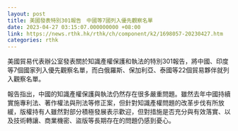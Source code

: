 ```yaml
---
layout: post
title: 美國發表特別301報告　中國等7國列入優先觀察名單
date: 2023-04-27 03:15:07.000000000 +08:00
link: https://news.rthk.hk/rthk/ch/component/k2/1698057-20230427.htm
categories: rthk
---
```


美國貿易代表辦公室發表關於知識產權保護和執法的特別301報告，將中國、印度等7個國家列入優先觀察名單，而白俄羅斯、保加利亞、泰國等22個貿易夥伴就列入觀察名單。

報告指出，中國的知識產權保護與執法仍然存在很多嚴重問題。雖然去年中國持續實施專利法、著作權法與刑法等修正案，但針對知識產權問題的改革步伐有所放緩，版權持有人雖然對部分積極發展表示歡迎，但對措施是否充分與有效落實、以及技術轉讓、商業機密、盜版等長期存在的問題仍感到憂心。
